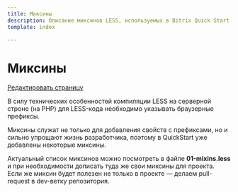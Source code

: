 ```yaml
---
title: Миксины  
description: Описание миксинов LESS, используемых в Bitrix Quick Start
template: index

---
```


# Миксины

<a href="https://github.com/pafnuty/bqs-site/blob/dev/storage/pages/documentation/less/mixins.md" class="btn btn-mini mb20" target="_blank">Редактировать страницу</a>

<div class="alert alert-info">
    В силу технических особенностей компиляции LESS на серверной строне (на PHP) для LESS-кода необходимо указывать браузерные префиксы.
</div>

Миксины служат не только для добавления свойств с префиксами, но и сильно упрощают жизнь разработчика, поэтому в QuickStart уже добавлены некоторые миксины. 

Актуальный список миксинов можно посмотреть в файле **01-mixins.less** и при необходимости дописать туда же свои миксины для проекта. Если же миксин будет полезен не только в проекте — делаем pull-request в dev-ветку репозитория.



